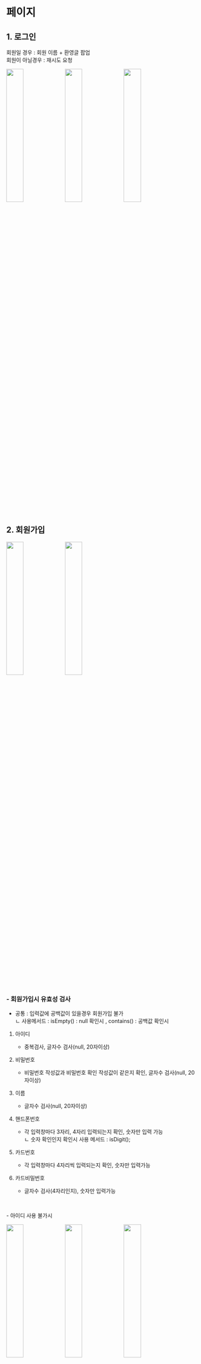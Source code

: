 # 페이지

## 1. 로그인

<div>
    <p> 회원일 경우 : 회원 이름 + 환영글 팝업 <br> 
       회원이 아닐경우 : 재시도 요청
   </p>
   <img src="https://github.com/hyeah0/SmartWeb_Contents_WebApplication_developer_class/blob/main/4_Java_Project_%EC%98%81%ED%99%94%EC%98%88%EB%A7%A4/java/src/movie_01_login/00.screenshot/1.%20signIn.png" width="30%" height="30%"/>
   <img src="https://github.com/hyeah0/SmartWeb_Contents_WebApplication_developer_class/blob/main/4_Java_Project_%EC%98%81%ED%99%94%EC%98%88%EB%A7%A4/java/src/movie_01_login/00.screenshot/1.%20signIn(ok).png" width="30%" height="30%"/>
   <img src="https://github.com/hyeah0/SmartWeb_Contents_WebApplication_developer_class/blob/main/4_Java_Project_%EC%98%81%ED%99%94%EC%98%88%EB%A7%A4/java/src/movie_01_login/00.screenshot/1.%20signIn(nop).png" width="30%" height="30%"/>
  
</div>

## 2. 회원가입

<div>
   <img src="https://github.com/hyeah0/SmartWeb_Contents_WebApplication_developer_class/blob/main/4_Java_Project_%EC%98%81%ED%99%94%EC%98%88%EB%A7%A4/java/src/movie_01_login/00.screenshot/2-0.%20signUp_20220824.png" width="30%" height="30%"/>

   <img src="https://github.com/hyeah0/SmartWeb_Contents_WebApplication_developer_class/blob/main/4_Java_Project_%EC%98%81%ED%99%94%EC%98%88%EB%A7%A4/java/src/movie_01_login/00.screenshot/2-7-1.%20siginUp(ok).png" width="30%" height="30%"/>
</div>
  
### - 회원가입시 유효성 검사
- 공통 : 입력값에 공백값이 있을경우 회원가입 불가 </br>
ㄴ 사용메서드 : isEmpty() : null 확인시 , contains() : 공백값 확인시

1. 아이디 
   - 중복검사, 글자수 검사(null, 20자이상)
   
2. 비밀번호
   - 비밀번호 작성값과 비밀번호 확인 작성값이 같은지 확인, 글자수 검사(null, 20자이상)
   
3. 이름
   - 글자수 검사(null, 20자이상)
   
4. 핸드폰번호 
   - 각 입력창마다 3자리, 4자리 입력되는지 확인, 숫자만 입력 가능 </br>
   ㄴ 숫자 확인인지 확인시 사용 메서드 : isDigit();
   
5. 카드번호
   - 각 입력창마다 4자리씩 입력되는지 확인, 숫자만 입력가능
   
6. 카드비밀번호
   - 글자수 검사(4자리인지), 숫자만 입력가능 

</br>
<div>
<p> - 아이디 사용 불가시 </p>
<img src="https://github.com/hyeah0/SmartWeb_Contents_WebApplication_developer_class/blob/main/4_Java_Project_%EC%98%81%ED%99%94%EC%98%88%EB%A7%A4/java/src/movie_01_login/00.screenshot/2-1-1.%20id(20up).png" width="30%" height="30%"/>
<img src="https://github.com/hyeah0/SmartWeb_Contents_WebApplication_developer_class/blob/main/4_Java_Project_%EC%98%81%ED%99%94%EC%98%88%EB%A7%A4/java/src/movie_01_login/00.screenshot/2-1-1.%20id(null).png" width="30%" height="30%"/>
<img src="https://github.com/hyeah0/SmartWeb_Contents_WebApplication_developer_class/blob/main/4_Java_Project_%EC%98%81%ED%99%94%EC%98%88%EB%A7%A4/java/src/movie_01_login/00.screenshot/2-1-2.%20id(same).png" width="30%" height="30%"/>
</br>
</div>
<div>
<p> - 아이디 사용 가능 </p>
<img src="https://github.com/hyeah0/SmartWeb_Contents_WebApplication_developer_class/blob/main/4_Java_Project_%EC%98%81%ED%99%94%EC%98%88%EB%A7%A4/java/src/movie_01_login/00.screenshot/2-1-3.%20id(ok).png" width="30%" height="30%"/>
</br>
</div>
<div>
<p> - 아이디 확인 안했을 경우 </p>
<img src="https://github.com/hyeah0/SmartWeb_Contents_WebApplication_developer_class/blob/main/4_Java_Project_%EC%98%81%ED%99%94%EC%98%88%EB%A7%A4/java/src/movie_01_login/00.screenshot/2-1-4.%20id(check).png" width="30%" height="30%"/>
</div>
</div>

</br>
</br>
<div>
<p> - 비밀번호 사용불가시 </p>
<img src="https://github.com/hyeah0/SmartWeb_Contents_WebApplication_developer_class/blob/main/4_Java_Project_%EC%98%81%ED%99%94%EC%98%88%EB%A7%A4/java/src/movie_01_login/00.screenshot/2-2-2%20pwd(20up).png" width="30%" height="30%"/>

<img src="https://github.com/hyeah0/SmartWeb_Contents_WebApplication_developer_class/blob/main/4_Java_Project_%EC%98%81%ED%99%94%EC%98%88%EB%A7%A4/java/src/movie_01_login/00.screenshot/2-2-3.%20pwd(null).png" width="30%" height="30%"/>

<img src="https://github.com/hyeah0/SmartWeb_Contents_WebApplication_developer_class/blob/main/4_Java_Project_%EC%98%81%ED%99%94%EC%98%88%EB%A7%A4/java/src/movie_01_login/00.screenshot/2-2-1.%20pwd(dif).png" width="30%" height="30%"/>
</div>

</br>
</br>
<div>
<p> - 이름 작성시 빈값 이나, 20자 초과일때 </p>
<img src="https://github.com/hyeah0/SmartWeb_Contents_WebApplication_developer_class/blob/main/4_Java_Project_%EC%98%81%ED%99%94%EC%98%88%EB%A7%A4/java/src/movie_01_login/00.screenshot/2-3-1.%20name(20up).png" width="30%" height="30%"/>

<img src="https://github.com/hyeah0/SmartWeb_Contents_WebApplication_developer_class/blob/main/4_Java_Project_%EC%98%81%ED%99%94%EC%98%88%EB%A7%A4/java/src/movie_01_login/00.screenshot/2-3-2.%20name(null).png" width="30%" height="30%"/>
</div>

</br>
</br>
<div>
<p> - 핸드폰 번호 잘못 입력시 </p>
<img src="https://github.com/hyeah0/SmartWeb_Contents_WebApplication_developer_class/blob/main/4_Java_Project_%EC%98%81%ED%99%94%EC%98%88%EB%A7%A4/java/src/movie_01_login/00.screenshot/2-4-1.%20phone1(not3).png" width="30%" height="30%"/>

<img src="https://github.com/hyeah0/SmartWeb_Contents_WebApplication_developer_class/blob/main/4_Java_Project_%EC%98%81%ED%99%94%EC%98%88%EB%A7%A4/java/src/movie_01_login/00.screenshot/2-4-1.%20phone2(not4).png" width="30%" height="30%"/>

<img src="https://github.com/hyeah0/SmartWeb_Contents_WebApplication_developer_class/blob/main/4_Java_Project_%EC%98%81%ED%99%94%EC%98%88%EB%A7%A4/java/src/movie_01_login/00.screenshot/2-4-1.%20phone3(not4).png" width="30%" height="30%"/>
</div>

</br>
</br>
<div>
<p> - 카드번호 잘못 입력시 </p>
<img src="https://github.com/hyeah0/SmartWeb_Contents_WebApplication_developer_class/blob/main/4_Java_Project_%EC%98%81%ED%99%94%EC%98%88%EB%A7%A4/java/src/movie_01_login/00.screenshot/2-5-1.%20cardnum1(not4).png" width="30%" height="30%"/>

<img src="https://github.com/hyeah0/SmartWeb_Contents_WebApplication_developer_class/blob/main/4_Java_Project_%EC%98%81%ED%99%94%EC%98%88%EB%A7%A4/java/src/movie_01_login/00.screenshot/2-5-1.%20cardnum2(not4).png" width="30%" height="30%"/>

<img src="https://github.com/hyeah0/SmartWeb_Contents_WebApplication_developer_class/blob/main/4_Java_Project_%EC%98%81%ED%99%94%EC%98%88%EB%A7%A4/java/src/movie_01_login/00.screenshot/2-5-1.%20cardnum3(not4).png" width="30%" height="30%"/>

<img src="https://github.com/hyeah0/SmartWeb_Contents_WebApplication_developer_class/blob/main/4_Java_Project_%EC%98%81%ED%99%94%EC%98%88%EB%A7%A4/java/src/movie_01_login/00.screenshot/2-5-1.%20cardnum4(not4).png" width="30%" height="30%"/>
</div>

</br>
</br>
<div>
<p> - 카드비밀번호 잘못입력시 </p>
<img src="https://github.com/hyeah0/SmartWeb_Contents_WebApplication_developer_class/blob/main/4_Java_Project_%EC%98%81%ED%99%94%EC%98%88%EB%A7%A4/java/src/movie_01_login/00.screenshot/2-6-1.%20cardPwd(4up).png" width="30%" height="30%"/>

<img src="https://github.com/hyeah0/SmartWeb_Contents_WebApplication_developer_class/blob/main/4_Java_Project_%EC%98%81%ED%99%94%EC%98%88%EB%A7%A4/java/src/movie_01_login/00.screenshot/2-6-1.%20cardPwd(4down).png" width="30%" height="30%"/>
</div>

## 3. 아이디 찾기, 비밀번호 찾기

<div>
<p> - 아이디찾기 </p>
<img src="https://github.com/hyeah0/SmartWeb_Contents_WebApplication_developer_class/blob/main/4_Java_Project_%EC%98%81%ED%99%94%EC%98%88%EB%A7%A4/java/src/movie_01_login/00.screenshot/3-0.%20find%20id.png" width="30%" height="30%"/>

<img src="https://github.com/hyeah0/SmartWeb_Contents_WebApplication_developer_class/blob/main/4_Java_Project_%EC%98%81%ED%99%94%EC%98%88%EB%A7%A4/java/src/movie_01_login/00.screenshot/3-1-1.%20find%20id.png" width="30%" height="30%"/>
<img src="https://github.com/hyeah0/SmartWeb_Contents_WebApplication_developer_class/blob/main/4_Java_Project_%EC%98%81%ED%99%94%EC%98%88%EB%A7%A4/java/src/movie_01_login/00.screenshot/3-1-2.%20find%20id.png" width="30%" height="30%"/>
</div>

</br>
</br>
<div>
<p> - 비밀번호 찾기 </p>
<img src="https://github.com/hyeah0/SmartWeb_Contents_WebApplication_developer_class/blob/main/4_Java_Project_%EC%98%81%ED%99%94%EC%98%88%EB%A7%A4/java/src/movie_01_login/00.screenshot/4-0.%20find%20pwd.png" width="30%" height="30%"/>

<img src="https://github.com/hyeah0/SmartWeb_Contents_WebApplication_developer_class/blob/main/4_Java_Project_%EC%98%81%ED%99%94%EC%98%88%EB%A7%A4/java/src/movie_01_login/00.screenshot/4-1-1.%20find%20pwd.png" width="30%" height="30%"/>
<img src="https://github.com/hyeah0/SmartWeb_Contents_WebApplication_developer_class/blob/main/4_Java_Project_%EC%98%81%ED%99%94%EC%98%88%EB%A7%A4/java/src/movie_01_login/00.screenshot/4-1-2.%20find%20pwd.png" width="30%" height="30%"/>
</div>

### 코드 수정일
- 코드수정일 : 2022.08.18 
	- 클래스 명 : signUp
	- as-is : 회원가입시 비밀번호, 카드비밀번호 이상있어도 회원가입 o, 팝업메세지 아이콘 유
	- to-be : 회원가입시 비밀번호, 카드비밀번호 이상있어도 회원가입 x, 팝업메세지 아이콘 무

	- 클래스명 : signIn
	- as-is : 로그인시 회원 정보 저장될 수 있는 클래스 파일 x
	- to-be : 로그인시 회원 정보 저장가능 (클래스명 : LoginMember_DTO / 정보 : id, memberName, cardNum, cardPwd)

- 코드수정일 : 2022.08.19
	- 클래스 명 : signUp
	- as-is : 핸드폰번호, 카드번호 입력시 한번에 입력
	- to-be : 핸드폰번호(3,4,4) , 카드번호(4,4,4,4) 입력시 나눠서 입력

- 코드수정일 : 2022.08.19
	- 클래스명 : signIn, signUp, find_id, find_pwd
	- as-is : 페이지별 중복부분(페이지크기, 포인트컬러, 텍스트) 수정시 하나씩 변경 필요
	- to_be : 페이지별 중복부분(페이지크기, 포인트컬러, 텍스트) 수정시 ProjectFrame 클래스만 변경 

- 코드수정일 : 2022.08.23
	- 클래스 명 : signUp
	- as-is : 회원가입 완료후 회원가입창 유지
	- to-be : 회원가입 완료후 로그인페이지로 이동

- 코드수정일 : 2022.08.27
	- 클래스 명 : signUp
	- as-is : 회원가입시 공백입력시 회원가입 가능, 핸드폰번호, 카드번호, 카드비밀번호 입력시 숫자가 아닌 문자 입력해도 이상 없음
	- to-be : 공백 입력 x , 핸드폰번호, 카드번호, 카드비밀번호에 숫자만 입력 가능
